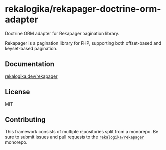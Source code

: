 # rekalogika/rekapager-doctrine-orm-adapter

Doctrine ORM adapter for Rekapager pagination library.

Rekapager is a pagination library for PHP, supporting both offset-based and
keyset-based pagination.

## Documentation

[rekalogika.dev/rekapager](https://rekalogika.dev/rekapager)

## License

MIT

## Contributing

This framework consists of multiple repositories split from a monorepo. Be
sure to submit issues and pull requests to the
[`rekalogika/rekapager`](https://github.com/rekalogika/rekapager) monorepo.